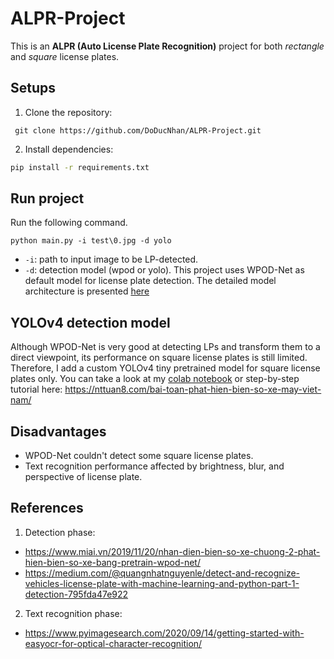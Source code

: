 # ALPR-Project

 This is an **ALPR (Auto License Plate Recognition)** project for both *rectangle* and *square* license plates.

## Setups
1. Clone the repository:
```
 git clone https://github.com/DoDucNhan/ALPR-Project.git
```

2. Install dependencies:
```bash
pip install -r requirements.txt
```

## Run project
Run the following command.
```
python main.py -i test\0.jpg -d yolo
```
- `-i`: path to input image to be LP-detected.
- `-d`: detection model (wpod or yolo). This project uses WPOD-Net as default model for license plate detection. The detailed model architecture is presented [here](https://paperswithcode.com/paper/license-plate-detection-and-recognition-in)

## YOLOv4 detection model 
Although WPOD-Net is very good at detecting LPs and transform them to a direct viewpoint, its performance on square license plates is still limited. Therefore, I add a custom YOLOv4 tiny pretrained model for square license plates only. You can take a look at my [colab notebook](https://colab.research.google.com/drive/1L2E8j45KTyyv0PcF-3hI08ZzWFtAn_lf) or step-by-step tutorial here: https://nttuan8.com/bai-toan-phat-hien-bien-so-xe-may-viet-nam/

## Disadvantages
- WPOD-Net couldn't detect some square license plates.
- Text recognition performance affected by brightness, blur, and perspective of license plate.

## References
1. Detection phase:
- https://www.miai.vn/2019/11/20/nhan-dien-bien-so-xe-chuong-2-phat-hien-bien-so-xe-bang-pretrain-wpod-net/
- https://medium.com/@quangnhatnguyenle/detect-and-recognize-vehicles-license-plate-with-machine-learning-and-python-part-1-detection-795fda47e922
2. Text recognition phase:
- https://www.pyimagesearch.com/2020/09/14/getting-started-with-easyocr-for-optical-character-recognition/
